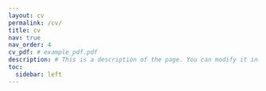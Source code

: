 ```yaml
---
layout: cv
permalink: /cv/
title: cv
nav: true
nav_order: 4
cv_pdf: # example_pdf.pdf
description: # This is a description of the page. You can modify it in 'pages/_cv.md'. You can also change or remove the top pdf download button.
toc:
  sidebar: left
---
```

